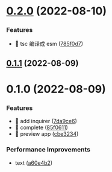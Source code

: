# [0.2.0](https://github.com/xiaoyao-Ye/wechat-ci/compare/0.1.1...0.2.0) (2022-08-10)

### Features

- 🎸 tsc 编译成 esm ([785f0d7](https://github.com/xiaoyao-Ye/wechat-ci/commit/785f0d79c17bad8475b5c69f47ef1b911822bf5a))

## [0.1.1](https://github.com/xiaoyao-Ye/wechat-ci/compare/0.1.0...0.1.1) (2022-08-09)

# 0.1.0 (2022-08-09)

### Features

- 🎸 add inquirer ([7da9ce6](https://github.com/xiaoyao-Ye/wechat-ci/commit/7da9ce6de156f16ddbbda7f7673a0f4fcaadc1e8))
- 🎸 complete ([85f0611](https://github.com/xiaoyao-Ye/wechat-ci/commit/85f06119a2c9a5163c3e88ac08777a1c5af4fb21))
- 🎸 preview app ([cbe3234](https://github.com/xiaoyao-Ye/wechat-ci/commit/cbe323438dfd6bafb8f1a942c73a76e0c3803111))

### Performance Improvements

- text ([a60e4b2](https://github.com/xiaoyao-Ye/wechat-ci/commit/a60e4b237182c029867ca794f7b6ba311ba8357b))
